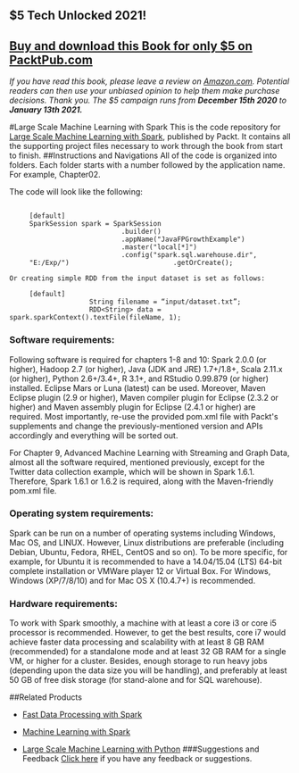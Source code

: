 ## $5 Tech Unlocked 2021!
[Buy and download this Book for only $5 on PacktPub.com](https://www.packtpub.com/product/large-scale-machine-learning-with-spark/9781785888748)
-----
*If you have read this book, please leave a review on [Amazon.com](https://www.amazon.com/gp/product/1785888749).     Potential readers can then use your unbiased opinion to help them make purchase decisions. Thank you. The $5 campaign         runs from __December 15th 2020__ to __January 13th 2021.__*

#Large Scale Machine Learning with Spark
This is the code repository for [Large Scale Machine Learning with Spark](https://www.packtpub.com/big-data-and-business-intelligence/machine-learning-spark?utm_source=github&utm_medium=repository&utm_campaign=9781783288519), published by Packt. It contains all the supporting project files necessary to work through the book from start to finish.
##Instructions and Navigations
All of the code is organized into folders. Each folder starts with a number followed by the application name. For example, Chapter02.



The code will look like the following:
```

     [default] 
     SparkSession spark = SparkSession 
                            .builder() 
                            .appName("JavaFPGrowthExample") 
                            .master("local[*]") 
                            .config("spark.sql.warehouse.dir", 
     "E:/Exp/")                          .getOrCreate(); 

Or creating simple RDD from the input dataset is set as follows: 

     [default] 
                    String filename = “input/dataset.txt”; 
                    RDD<String> data = spark.sparkContext().textFile(fileName, 1); 

```

### Software requirements: 

Following software is required for chapters 1-8 and 10: Spark 2.0.0 (or higher), Hadoop 2.7 
(or higher), Java (JDK and JRE) 1.7+/1.8+, Scala 2.11.x (or higher), Python 2.6+/3.4+, R 3.1+, 
and RStudio 0.99.879 (or higher) installed. Eclipse Mars or Luna (latest) can be used. 
Moreover, Maven Eclipse plugin (2.9 or higher), Maven compiler plugin for Eclipse (2.3.2 or 
higher) and Maven assembly plugin for Eclipse (2.4.1 or higher) are required. Most 
importantly, re-use the provided pom.xml file with Packt's supplements and change the 
previously-mentioned version and APIs accordingly and everything will be sorted out. 

For Chapter 9, Advanced Machine Learning with Streaming and Graph Data, almost all the 
software required, mentioned previously, except for the Twitter data collection example, 
which will be shown in Spark 1.6.1. Therefore, Spark 1.6.1 or 1.6.2 is required, along with 
the Maven-friendly pom.xml file. 

### Operating system requirements: 

Spark can be run on a number of operating systems including Windows, Mac OS, and 
LINUX. However, Linux distributions are preferable (including Debian, Ubuntu, Fedora, 
RHEL, CentOS and so on). To be more specific, for example, for Ubuntu it is recommended 
to have a 14.04/15.04 (LTS) 64-bit complete installation or VMWare player 12 or Virtual 
Box.  For Windows, Windows (XP/7/8/10) and for Mac OS X (10.4.7+) is recommended. 

### Hardware requirements: 

To work with Spark smoothly, a machine with at least a core i3 or core i5 processor is 
recommended.  However, to get the best results, core i7 would achieve faster data 
processing and scalability with at least 8 GB RAM (recommended) for a standalone mode 
and at least 32 GB RAM for a single VM, or higher for a cluster. Besides, enough storage to 
run heavy jobs (depending upon the data size you will be handling), and preferably at least 
50 GB of free disk storage (for stand-alone and for SQL warehouse).

##Related Products
* [Fast Data Processing with Spark](https://www.packtpub.com/big-data-and-business-intelligence/fast-data-processing-spark?utm_source=github&utm_medium=repository&utm_campaign=9781782167068)

* [Machine Learning with Spark](https://www.packtpub.com/big-data-and-business-intelligence/machine-learning-spark?utm_source=github&utm_medium=repository&utm_campaign=9781783288519)

* [Large Scale Machine Learning with Python](https://www.packtpub.com/big-data-and-business-intelligence/large-scale-machine-learning-python?utm_source=github&utm_medium=repository&utm_campaign=9781785887215)
###Suggestions and Feedback
[Click here](https://docs.google.com/forms/d/e/1FAIpQLSe5qwunkGf6PUvzPirPDtuy1Du5Rlzew23UBp2S-P3wB-GcwQ/viewform) if you have any feedback or suggestions.
